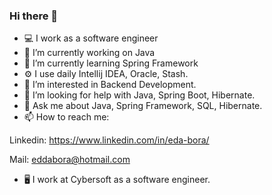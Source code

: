 ### Hi there 👋

- 💻 I work as a software engineer
- 🔭 I’m currently working on Java
- 🌱 I’m currently learning Spring Framework
- ⚙️ I use daily Intellij IDEA, Oracle, Stash.
- 👀 I’m interested in Backend Development.
- 🤔 I’m looking for help with Java, Spring Boot, Hibernate.
- 💬 Ask me about Java, Spring Framework, SQL, Hibernate.
- 📫 How to reach me:

Linkedin: https://www.linkedin.com/in/eda-bora/

Mail: eddabora@hotmail.com

- 🖥️ I work at Cybersoft as a software engineer.
